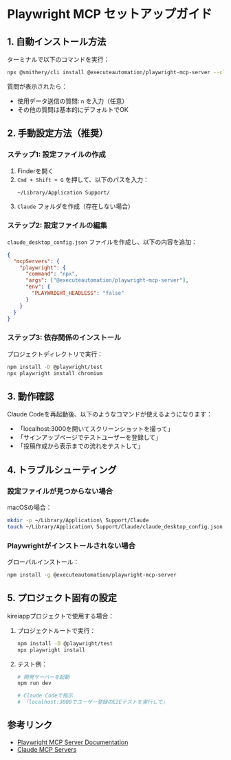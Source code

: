# Playwright MCP セットアップガイド

## 1. 自動インストール方法

ターミナルで以下のコマンドを実行：

```bash
npx @smithery/cli install @executeautomation/playwright-mcp-server --client claude
```

質問が表示されたら：
- 使用データ送信の質問: `n` を入力（任意）
- その他の質問は基本的にデフォルトでOK

## 2. 手動設定方法（推奨）

### ステップ1: 設定ファイルの作成

1. Finderを開く
2. `Cmd + Shift + G` を押して、以下のパスを入力：
   ```
   ~/Library/Application Support/
   ```
3. `Claude` フォルダを作成（存在しない場合）

### ステップ2: 設定ファイルの編集

`claude_desktop_config.json` ファイルを作成し、以下の内容を追加：

```json
{
  "mcpServers": {
    "playwright": {
      "command": "npx",
      "args": ["@executeautomation/playwright-mcp-server"],
      "env": {
        "PLAYWRIGHT_HEADLESS": "false"
      }
    }
  }
}
```

### ステップ3: 依存関係のインストール

プロジェクトディレクトリで実行：

```bash
npm install -D @playwright/test
npx playwright install chromium
```

## 3. 動作確認

Claude Codeを再起動後、以下のようなコマンドが使えるようになります：

- 「localhost:3000を開いてスクリーンショットを撮って」
- 「サインアップページでテストユーザーを登録して」
- 「投稿作成から表示までの流れをテストして」

## 4. トラブルシューティング

### 設定ファイルが見つからない場合

macOSの場合：
```bash
mkdir -p ~/Library/Application\ Support/Claude
touch ~/Library/Application\ Support/Claude/claude_desktop_config.json
```

### Playwrightがインストールされない場合

グローバルインストール：
```bash
npm install -g @executeautomation/playwright-mcp-server
```

## 5. プロジェクト固有の設定

kireiappプロジェクトで使用する場合：

1. プロジェクトルートで実行：
   ```bash
   npm install -D @playwright/test
   npx playwright install
   ```

2. テスト例：
   ```bash
   # 開発サーバーを起動
   npm run dev
   
   # Claude Codeで指示
   # 「localhost:3000でユーザー登録のE2Eテストを実行して」
   ```

## 参考リンク

- [Playwright MCP Server Documentation](https://executeautomation.github.io/mcp-playwright/docs/intro)
- [Claude MCP Servers](https://www.claudemcp.com/servers/playwright)